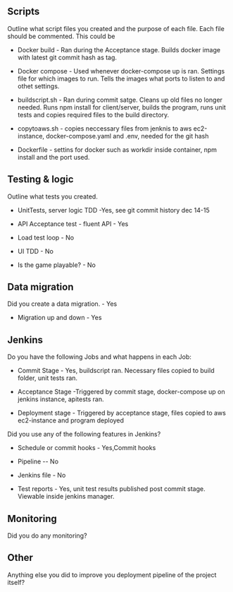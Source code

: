 ## Scripts

Outline what script files you created and the purpose of each file. Each file should be commented. This could be

- Docker build - Ran during the Acceptance stage. Builds docker image with latest git commit hash as tag.

- Docker compose - Used whenever docker-compose up is ran. Settings file for which images to run. Tells the images what ports to listen to and othet settings.

- buildscript.sh - Ran during commit satge. Cleans up old files no longer needed. Runs npm install for client/server, builds the program, runs unit tests and copies required files to the build directory.

- copytoaws.sh - copies neccessary files from jenknis to aws ec2-instance, docker-compose.yaml and .env, needed for the git hash

- Dockerfile - settins for docker such as workdir inside container, npm install and the port used.

## Testing & logic

Outline what tests you created.

- UnitTests, server logic TDD -Yes, see git commit history dec 14-15

- API Acceptance test - fluent API - Yes

- Load test loop - No

- UI TDD - No

- Is the game playable? - No


## Data migration

Did you create a data migration. - Yes

- Migration up and down - Yes


## Jenkins

Do you have the following Jobs and what happens in each Job:

- Commit Stage - Yes, buildscript ran. Necessary files copied to build folder, unit tests ran.

- Acceptance Stage -Triggered by commit stage, docker-compose up on jenkins instance, apitests ran.

- Deployment stage - Triggered by acceptance stage, files copied to aws ec2-instance and program deployed


Did you use any of the following features in Jenkins?

- Schedule or commit hooks - Yes,Commit hooks

- Pipeline -- No

- Jenkins file - No

- Test reports - Yes, unit test results published post commit stage. Viewable inside jenkins manager.

## Monitoring

Did you do any monitoring?

## Other

Anything else you did to improve you deployment pipeline of the project itself?
